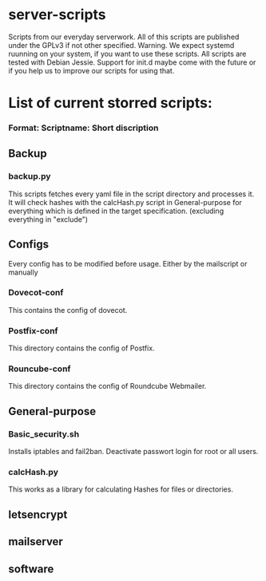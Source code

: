 # server-scripts
Scripts from our everyday serverwork.
All of this scripts are published under the GPLv3 if not other specified.
Warning. We expect systemd ruunning on your system, if you want to use these scripts.
All scripts are tested with Debian Jessie.
Support for init.d maybe come with the future or if you help us to improve our scripts for using that.

# List of current storred scripts:
### Format: Scriptname: Short discription

## Backup

### backup.py
This scripts fetches every yaml file in the script directory
and processes it. It will check hashes with the calcHash.py script in
General-purpose for everything which is defined in the target specification. (excluding everything in "exclude")

## Configs
Every config has to be modified before usage. Either by the mailscript or manually

### Dovecot-conf
This contains the config of dovecot.

### Postfix-conf
This directory contains the config of Postfix.

### Rouncube-conf
This directory contains the config of Roundcube Webmailer.

## General-purpose

### Basic_security.sh
Installs iptables and fail2ban. Deactivate passwort login for root or all users.
### calcHash.py
This works as a library for calculating Hashes for files or directories.

###

## letsencrypt

## mailserver

## software
